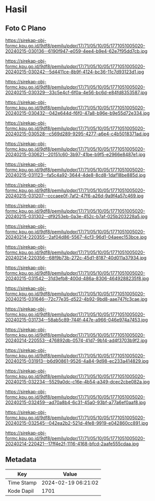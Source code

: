 # Hasil

## Foto C Plano

https://sirekap-obj-formc.kpu.go.id/9df8/pemilu/pdpr/17/71/05/10/05/1771051005020-20240215-030136--6190f947-e059-4ee4-b9e4-62e7f95dd7cb.jpg

https://sirekap-obj-formc.kpu.go.id/9df8/pemilu/pdpr/17/71/05/10/05/1771051005020-20240215-030242--5d4411ce-8b9f-4124-bc36-11c7d93123d1.jpg

https://sirekap-obj-formc.kpu.go.id/9df8/pemilu/pdpr/17/71/05/10/05/1771051005020-20240215-030329--33c5e4cf-6f0a-4e56-bc6d-e84fd8353587.jpg

https://sirekap-obj-formc.kpu.go.id/9df8/pemilu/pdpr/17/71/05/10/05/1771051005020-20240215-030432--042e644d-f6f0-47a8-b96e-b9e55d72e334.jpg

https://sirekap-obj-formc.kpu.go.id/9df8/pemilu/pdpr/17/71/05/10/05/1771051005020-20240215-030528--c569d289-9295-4277-a6e4-c4b5018371ad.jpg

https://sirekap-obj-formc.kpu.go.id/9df8/pemilu/pdpr/17/71/05/10/05/1771051005020-20240215-030621--20151c60-3b97-41be-b9f5-e2966e8487e1.jpg

https://sirekap-obj-formc.kpu.go.id/9df8/pemilu/pdpr/17/71/05/10/05/1771051005020-20240215-031123--fa5c4a92-3644-4de8-8cd8-1daf18be885d.jpg

https://sirekap-obj-formc.kpu.go.id/9df8/pemilu/pdpr/17/71/05/10/05/1771051005020-20240215-031207--cccaee0f-7af2-47f6-a26d-9a9f4a57c469.jpg

https://sirekap-obj-formc.kpu.go.id/9df8/pemilu/pdpr/17/71/05/10/05/1771051005020-20240215-031302--df9253eb-0a3e-452c-b7af-025b203228a5.jpg

https://sirekap-obj-formc.kpu.go.id/9df8/pemilu/pdpr/17/71/05/10/05/1771051005020-20240214-220355--2af04d86-5567-4cf3-96d1-04aeec153bce.jpg

https://sirekap-obj-formc.kpu.go.id/9df8/pemilu/pdpr/17/71/05/10/05/1771051005020-20240214-220356--68f9b73b-272c-45d1-8187-40d011a37934.jpg

https://sirekap-obj-formc.kpu.go.id/9df8/pemilu/pdpr/17/71/05/10/05/1771051005020-20240215-031542--31d3efb8-400d-486a-8306-4649288235f8.jpg

https://sirekap-obj-formc.kpu.go.id/9df8/pemilu/pdpr/17/71/05/10/05/1771051005020-20240215-031646--72c77e35-d522-4b92-9bd8-aae747fc3cae.jpg

https://sirekap-obj-formc.kpu.go.id/9df8/pemilu/pdpr/17/71/05/10/05/1771051005020-20240215-031734--58ab5c89-744f-447e-a966-046e974a7453.jpg

https://sirekap-obj-formc.kpu.go.id/9df8/pemilu/pdpr/17/71/05/10/05/1771051005020-20240214-220553--476892db-0574-41d7-9b14-ad4f3703b9f2.jpg

https://sirekap-obj-formc.kpu.go.id/9df8/pemilu/pdpr/17/71/05/10/05/1771051005020-20240215-031913--b6d90861-9526-4a84-9d98-ec233a414829.jpg

https://sirekap-obj-formc.kpu.go.id/9df8/pemilu/pdpr/17/71/05/10/05/1771051005020-20240215-032234--5529a0dc-c16e-4b54-a349-dcec2cbe082a.jpg

https://sirekap-obj-formc.kpu.go.id/9df8/pemilu/pdpr/17/71/05/10/05/1771051005020-20240215-032459--ad70a8b4-6c31-45a0-93bf-a77a6ef0aaf8.jpg

https://sirekap-obj-formc.kpu.go.id/9df8/pemilu/pdpr/17/71/05/10/05/1771051005020-20240215-032545--042ea2b2-521d-4fe8-9919-e042860cc891.jpg

https://sirekap-obj-formc.kpu.go.id/9df8/pemilu/pdpr/17/71/05/10/05/1771051005020-20240214-220421--17ff4e2f-1116-4168-bfcd-2aafe555cdaa.jpg


## Metadata

| Key        | Value               |
| ---------- | ------------------- |
| Time Stamp | 2024-02-19 06:21:02 |
| Kode Dapil | 1701                |




